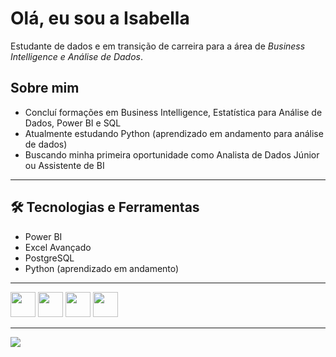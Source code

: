 # Olá, eu sou a Isabella  

Estudante de dados e em transição de carreira para a área de *Business Intelligence e Análise de Dados*.  


## Sobre mim  
- Concluí formações em Business Intelligence, Estatística para Análise de Dados, Power BI e SQL 
- Atualmente estudando Python (aprendizado em andamento para análise de dados) 
- Buscando minha primeira oportunidade como Analista de Dados Júnior ou Assistente de BI  

---

## 🛠️ Tecnologias e Ferramentas  
- Power BI  
- Excel Avançado  
- PostgreSQL
- Python (aprendizado em andamento)

----

<p align="left">
  <img src="https://cdn.jsdelivr.net/gh/devicons/devicon/icons/python/python-original.svg" width="40" height="40" />
  <img src="https://cdn.jsdelivr.net/gh/devicons/devicon@latest/icons/aarch64/aarch64-original.svg" width="40" height="40" />
  <img src="https://img.icons8.com/color/48/microsoft-excel-2019--v1.png" width="40" height="40" />
  <img src="https://img.icons8.com/color/48/power-bi.png" width="40" height="40" />
</p>

---

<p align="left">
  <a href="https://www.linkedin.com/in/isabella-coelho-a5851622a/" target="_blank">
    <img src="https://img.shields.io/badge/LinkedIn-0A66C2?style=for-the-badge&logo=linkedin&logoColor=white"/>
  </a>
</p>


